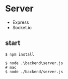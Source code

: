 # Server

- Express
- Socket.io

## start

```cli
$ npm install
```

```cli
$ node .\backend\server.js
# mac
$ node ./backend/server.js 
```
